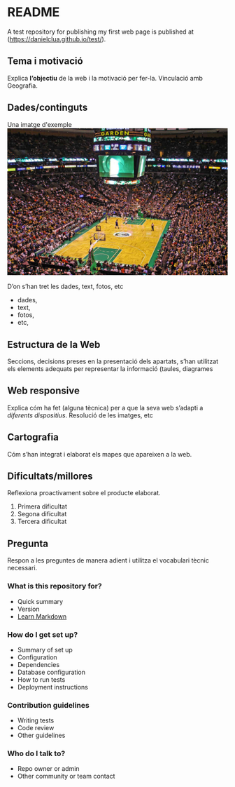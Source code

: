 # README
A test repository for publishing my first web page is published at (https://danielclua.github.io/test/).

## Tema i motivació
 Explica **l’objectiu** de la web i la motivació per fer-la. Vinculació
amb Geografia.
## Dades/continguts

Una imatge d'exemple ![One day at the TD Garden](./images/celtics.jpg "One day at the TD Garden")

D’on s’han tret les dades, text, fotos, etc
  - dades,
  - text,
  - fotos,
  - etc,
## Estructura de la Web
Seccions, decisions preses en la presentació dels
apartats, s’han utilitzat els elements adequats per representar la informació
(taules, diagrames
## Web responsive
Explica cóm ha fet (alguna tècnica) per a que la seva web
s’adapti a *diferents dispositius*. Resolució de les imatges, etc
## Cartografia
Cóm s’han integrat i elaborat els mapes que apareixen a la web.
## Dificultats/millores
Reflexiona proactivament sobre el producte elaborat.
   1. Primera dificultat
   2. Segona dificultat
   3. Tercera dificultat
## Pregunta
Respon a les preguntes de manera adient i utilitza el vocabulari tècnic
necessari.


### What is this repository for? ###

* Quick summary
* Version
* [Learn Markdown](https://bitbucket.org/tutorials/markdowndemo)

### How do I get set up? ###

* Summary of set up
* Configuration
* Dependencies
* Database configuration
* How to run tests
* Deployment instructions

### Contribution guidelines ###

* Writing tests
* Code review
* Other guidelines

### Who do I talk to? ###

* Repo owner or admin
* Other community or team contact
